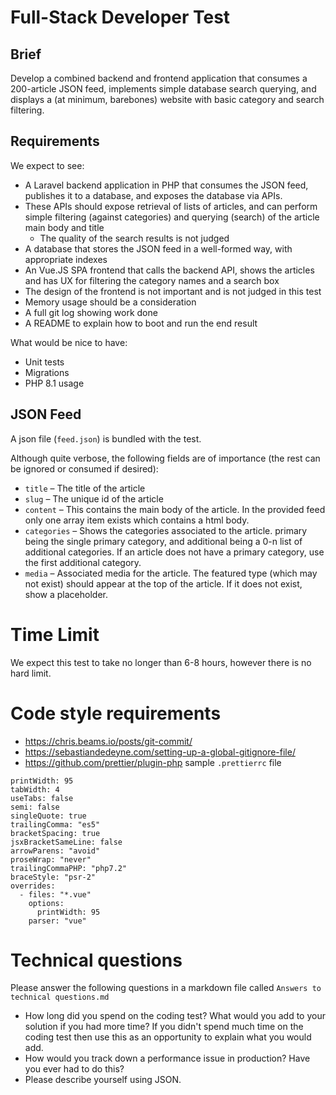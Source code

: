 #  Full-Stack Developer Test
## Brief
Develop a combined backend and frontend application that consumes a 200-article JSON feed, implements simple database search querying, and displays a (at minimum, barebones) website with basic category and search filtering.

## Requirements
We expect to see:

* A Laravel backend application in PHP that consumes the JSON feed, publishes it to a database, and exposes the database via APIs.
* These APIs should expose retrieval of lists of articles, and can perform simple filtering (against categories) and querying (search) of the article main body and title
    * The quality of the search results is not judged
* A database that stores the JSON feed in a well-formed way, with appropriate indexes
* An Vue.JS SPA frontend that calls the backend API, shows the articles and has UX for filtering the category names and a search box
* The design of the frontend is not important and is not judged in this test
* Memory usage should be a consideration
* A full git log showing work done
* A README to explain how to boot and run the end result

What would be nice to have:
* Unit tests
* Migrations
* PHP 8.1 usage


## JSON Feed
A json file (`feed.json`) is bundled with the test.

Although quite verbose, the following fields are of importance (the rest can be ignored or consumed if desired):

* `title` – The title of the article
* `slug` – The unique id of the article
* `content` – This contains the main body of the article. In the provided feed only one array item exists which contains a html body.
* `categories` – Shows the categories associated to the article. primary being the single primary category, and additional being a 0-n list of additional categories. If an article does not have a primary category, use the first additional category.
* `media` – Associated media for the article. The featured type (which may not exist) should appear at the top of the article. If it does not exist, show a placeholder.

# Time Limit
We expect this test to take no longer than 6-8 hours, however there is no hard limit.

# Code style requirements

- https://chris.beams.io/posts/git-commit/
- https://sebastiandedeyne.com/setting-up-a-global-gitignore-file/
- https://github.com/prettier/plugin-php
sample `.prettierrc` file
```
printWidth: 95
tabWidth: 4
useTabs: false
semi: false
singleQuote: true
trailingComma: "es5"
bracketSpacing: true
jsxBracketSameLine: false
arrowParens: "avoid"
proseWrap: "never"
trailingCommaPHP: "php7.2"
braceStyle: "psr-2"
overrides:
  - files: "*.vue"
    options:
      printWidth: 95
    parser: "vue"
```

# Technical questions

Please answer the following questions in a markdown file called <code>Answers to technical questions.md</code>
- How long did you spend on the coding test? What would you add to your solution if you had more time? If you didn't spend much time on the coding test then use this as an opportunity to explain what you would add.
- How would you track down a performance issue in production? Have you ever had to do this?
- Please describe yourself using JSON.
